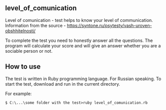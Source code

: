 ## level_of_comunication
Level of comunication - test helps to know your level of communication. 
Information from the source - https://syntone.ru/psytesty/vash-uroven-obshhitelnosti/

To complete the test you need to honestly answer all the questions. The program will calculate your score and will give an answer whether you are a sociable person or not.

## How to use
The test is written in Ruby programming language. For Russian speaking.
To start the test, download and run in the current directory.

For example:

```
$ C:\...\some folder with the test>ruby level_of_comunication.rb
```
